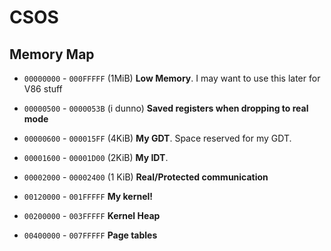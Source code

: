 # CSOS

## Memory Map

* `00000000` - `000FFFFF` (1MiB) **Low Memory**. I may want to use this later for V86 stuff

* `00000500` - `0000053B` (i dunno) **Saved registers when dropping to real mode**

* `00000600` - `000015FF` (4KiB) **My GDT**. Space reserved for my GDT.

* `00001600` - `00001D00` (2KiB) **My IDT**.

* `00002000` - `00002400` (1 KiB) **Real/Protected communication**

* `00120000` - `001FFFFF` **My kernel!**

* `00200000` - `003FFFFF` **Kernel Heap**

* `00400000` - `007FFFFF` **Page tables**